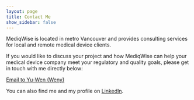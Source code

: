 ```yaml
---
layout: page
title: Contact Me
show_sidebar: false
---
```


MediqWise is located in metro Vancouver and provides consulting services for local and remote medical device clients.

If you would like to discuss your project and how MediqWise can help your medical device company meet your regulatory and quality goals, please get in touch with me directly below:

<a href="mailto:yu-wen@mediqwiserq.com?subject=Consulting%20Inquiry">Email to Yu-Wen (Weny)</a>

You can also find me and my profile on <a href="www.linkedin.com/in/yu-wen-wang" target="_blank" class="linkedin-icon">LinkedIn</a>.
